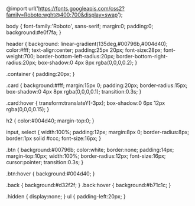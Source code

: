 @import url('https://fonts.googleapis.com/css2?family=Roboto:wght@400;700&display=swap');

body { 
    font-family:'Roboto', sans-serif; 
    margin:0; padding:0; 
    background:#e0f7fa; 
}

header { 
    background: linear-gradient(135deg,#00796b,#004d40); 
    color:#fff; text-align:center; 
    padding:25px 20px; font-size:28px; 
    font-weight:700; border-bottom-left-radius:20px; 
    border-bottom-right-radius:20px; 
    box-shadow:0 4px 8px rgba(0,0,0,0.2);
}

.container { padding:20px; }

.card { 
    background:#fff; margin:15px 0; padding:20px; 
    border-radius:15px; box-shadow:0 4px 8px rgba(0,0,0,0.1); 
    transition:0.3s; 
}

.card:hover { 
    transform:translateY(-3px); 
    box-shadow:0 6px 12px rgba(0,0,0,0.15); 
}

h2 { color:#004d40; margin-top:0; }

input, select { 
    width:100%; padding:12px; margin:8px 0; 
    border-radius:8px; border:1px solid #ccc; font-size:16px; 
}

.btn { 
    background:#00796b; color:white; border:none; 
    padding:14px; margin-top:10px; width:100%; 
    border-radius:12px; font-size:16px; cursor:pointer; transition:0.3s; 
}

.btn:hover { background:#004d40; }

.back { background:#d32f2f; }
.back:hover { background:#b71c1c; }

.hidden { display:none; }
ul { padding-left:20px; }
